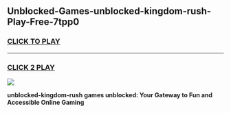 
## Unblocked-Games-unblocked-kingdom-rush-Play-Free-7tpp0
<h3>
<a href="https://premium76.site?title=unblocked-kingdom-rush&ref=23A">CLICK TO PLAY</a></h3>
<hr>

<h3>
<a href="https://premium76.site?title=unblocked-kingdom-rush&ref=23A">CLICK 2 PLAY</a>
  
</h3>

<a href="https://premium76.site?title=unblocked-kingdom-rush&ref=23A"><img src="https://clearcache.store/games.png"></a>


**unblocked-kingdom-rush games unblocked: Your Gateway to Fun and Accessible Online Gaming**
